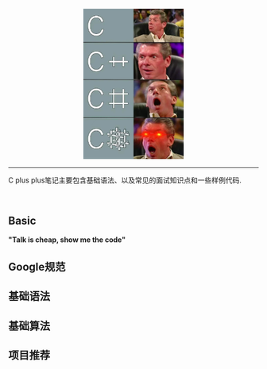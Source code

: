 <p align="center"><img width="40%" src="pic/cppppppppp.jpg" /></p>

--------------------------------------------------------------------------------

C plus plus笔记主要包含基础语法、以及常见的面试知识点和一些样例代码.

<br/>

## Basic

**"Talk is cheap, show me the code"**

## Google规范


## 基础语法

## 基础算法

## 项目推荐
